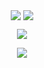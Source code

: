 
 
 <p align="center"> 
   <img align="center" src="https://github-readme-stats.vercel.app/api/top-langs/?username=adomorntheme=onedark" />
   <img align="center" src="https://github-readme-stats.vercel.app/api?username=adomorn&count_private=true&show_icons=true&theme=onedark" />
<p>  
  <p align="center">
  <img align="center" src="http://github-readme-streak-stats.herokuapp.com?user=adomorn&theme=vue-dark&date_format=j%20M%5B%20Y%5D" />
<p>  
 <p align="center">
  <img align="center" src="https://spotify-recently-played-readme.vercel.app/api?user=mandafone&unique=true&width=800" />
<p>  
 







